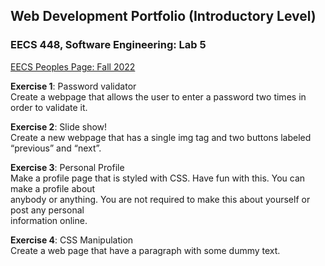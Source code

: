 ## Web Development Portfolio (Introductory Level)
### EECS 448, Software Engineering: Lab 5

[EECS Peoples Page: Fall 2022]()
<br/> 

**Exercise 1**: Password validator <br />
Create a webpage that allows the user to enter a password two times in order to validate it.
<br/>

**Exercise 2**: Slide show! <br/>
Create a new webpage that has a single img tag and two buttons labeled “previous” and “next”. 
<br/>

**Exercise 3**: Personal Profile <br/>
Make a profile page that is styled with CSS. Have fun with this. You can make a profile about  <br/>
anybody or anything. You are not required to make this about yourself or post any personal  <br/>
information online.  <br/>

**Exercise 4**: CSS Manipulation <br/> 
Create a web page that have a paragraph with some dummy text.  <br/> <br/>



